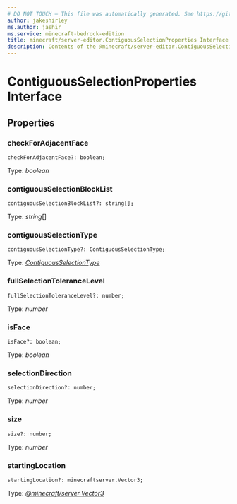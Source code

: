 ```yaml
---
# DO NOT TOUCH — This file was automatically generated. See https://github.com/mojang/minecraftapidocsgenerator to modify descriptions, examples, etc.
author: jakeshirley
ms.author: jashir
ms.service: minecraft-bedrock-edition
title: minecraft/server-editor.ContiguousSelectionProperties Interface
description: Contents of the @minecraft/server-editor.ContiguousSelectionProperties class.
---
```

# ContiguousSelectionProperties Interface

## Properties

### **checkForAdjacentFace**
`checkForAdjacentFace?: boolean;`

Type: *boolean*

### **contiguousSelectionBlockList**
`contiguousSelectionBlockList?: string[];`

Type: *string*[]

### **contiguousSelectionType**
`contiguousSelectionType?: ContiguousSelectionType;`

Type: [*ContiguousSelectionType*](ContiguousSelectionType.md)

### **fullSelectionToleranceLevel**
`fullSelectionToleranceLevel?: number;`

Type: *number*

### **isFace**
`isFace?: boolean;`

Type: *boolean*

### **selectionDirection**
`selectionDirection?: number;`

Type: *number*

### **size**
`size?: number;`

Type: *number*

### **startingLocation**
`startingLocation?: minecraftserver.Vector3;`

Type: [*@minecraft/server.Vector3*](../../minecraft/server/Vector3.md)
